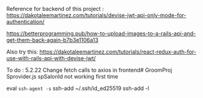 Reference for backend of this project :
https://dakotaleemartinez.com/tutorials/devise-jwt-api-only-mode-for-authentication/

https://betterprogramming.pub/how-to-upload-images-to-a-rails-api-and-get-them-back-again-b7b3e1106a13

Also try this:
https://dakotaleemartinez.com/tutorials/react-redux-auth-for-use-with-rails-api-with-devise-jwt/


To do : 5.2.22
Change fetch calls to axios in frontend# GroomProj
Sprovider.js spSalonId not working first time

eval `ssh-agent -s`
ssh-add ~/.ssh/id_ed25519
ssh-add -l

